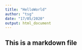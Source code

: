```yaml
---
title: "HelloWorld"
author: "tsg"
date: "17/05/2020"
output: html_document
---
```


## This is a markdown file